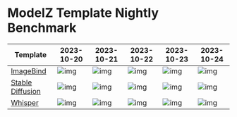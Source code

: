 # ModelZ Template Nightly Benchmark

| Template | 2023-10-20 | 2023-10-21 | 2023-10-22 | 2023-10-23 | 2023-10-24 |
| --- | --- | --- | --- | --- | --- |
| [ImageBind](https://docs.modelz.ai/frameworks/mosec/imagebind) | ![img](https://img.shields.io/badge/status-115s-green) | ![img](https://img.shields.io/badge/status->600s-red) | ![img](https://img.shields.io/badge/status-238s-green) | ![img](https://img.shields.io/badge/status-55s-green) | ![img](https://img.shields.io/badge/status->600s-red) |
| [Stable Diffusion](https://docs.modelz.ai/frameworks/mosec/stable-diffusion) | ![img](https://img.shields.io/badge/status-34s-green) | ![img](https://img.shields.io/badge/status-136s-green) | ![img](https://img.shields.io/badge/status-59s-green) | ![img](https://img.shields.io/badge/status-158s-green) | ![img](https://img.shields.io/badge/status-49s-green) |
| [Whisper](https://docs.modelz.ai/frameworks/mosec/whisper) | ![img](https://img.shields.io/badge/status-30s-green) | ![img](https://img.shields.io/badge/status-36s-green) | ![img](https://img.shields.io/badge/status-80s-green) | ![img](https://img.shields.io/badge/status-36s-green) | ![img](https://img.shields.io/badge/status-80s-green) |
